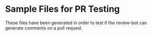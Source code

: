 # Sample Files for PR Testing

These files have been generated in order to test if the review-bot can generate
comments on a pull request.
